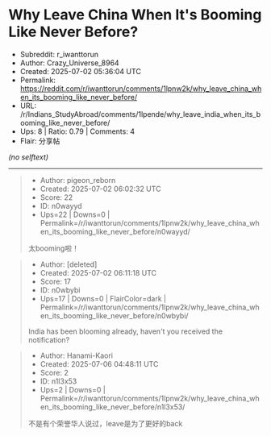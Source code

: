 # Why Leave China When It's Booming Like Never Before?

- Subreddit: r_iwanttorun
- Author: Crazy_Universe_8964
- Created: 2025-07-02 05:36:04 UTC
- Permalink: https://reddit.com/r/iwanttorun/comments/1lpnw2k/why_leave_china_when_its_booming_like_never_before/
- URL: /r/Indians_StudyAbroad/comments/1lpende/why_leave_india_when_its_booming_like_never_before/
- Ups: 8 | Ratio: 0.79 | Comments: 4
- Flair: 分享帖

_(no selftext)_

---

> - Author: pigeon_reborn
> - Created: 2025-07-02 06:02:32 UTC
> - Score: 22
> - ID: n0wayyd
> - Ups=22 | Downs=0 | Permalink=/r/iwanttorun/comments/1lpnw2k/why_leave_china_when_its_booming_like_never_before/n0wayyd/
>
> 太booming啦！

> - Author: [deleted]
> - Created: 2025-07-02 06:11:18 UTC
> - Score: 17
> - ID: n0wbybi
> - Ups=17 | Downs=0 | FlairColor=dark | Permalink=/r/iwanttorun/comments/1lpnw2k/why_leave_china_when_its_booming_like_never_before/n0wbybi/
>
> India has been blooming already, haven't you received the notification?

> - Author: Hanami-Kaori
> - Created: 2025-07-06 04:48:11 UTC
> - Score: 2
> - ID: n1l3x53
> - Ups=2 | Downs=0 | Permalink=/r/iwanttorun/comments/1lpnw2k/why_leave_china_when_its_booming_like_never_before/n1l3x53/
>
> 不是有个荣誉华人说过，leave是为了更好的back
